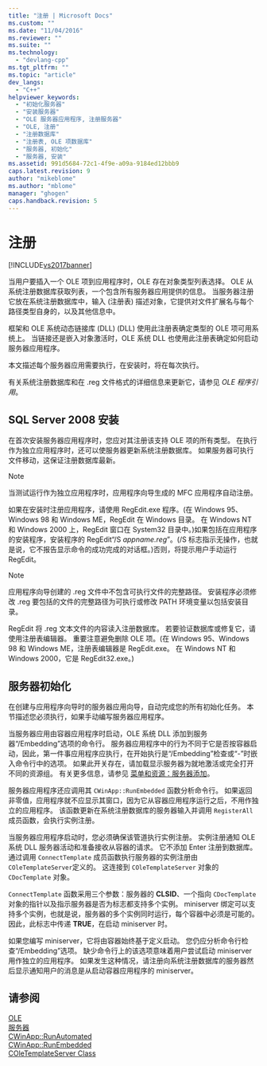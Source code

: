 ```yaml
---
title: "注册 | Microsoft Docs"
ms.custom: ""
ms.date: "11/04/2016"
ms.reviewer: ""
ms.suite: ""
ms.technology: 
  - "devlang-cpp"
ms.tgt_pltfrm: ""
ms.topic: "article"
dev_langs: 
  - "C++"
helpviewer_keywords: 
  - "初始化服务器"
  - "安装服务器"
  - "OLE 服务器应用程序, 注册服务器"
  - "OLE, 注册"
  - "注册数据库"
  - "注册表, OLE 项数据库"
  - "服务器, 初始化"
  - "服务器, 安装"
ms.assetid: 991d5684-72c1-4f9e-a09a-9184ed12bbb9
caps.latest.revision: 9
author: "mikeblome"
ms.author: "mblome"
manager: "ghogen"
caps.handback.revision: 5
---
```

# 注册
[!INCLUDE[vs2017banner](../assembler/inline/includes/vs2017banner.md)]

当用户要插入一个 OLE 项到应用程序时，OLE 存在对象类型列表选择。  OLE 从系统注册数据库获取列表，一个包含所有服务器应用提供的信息。  当服务器注册它放在系统注册数据库中，输入 \(注册表\) 描述对象，它提供对文件扩展名与每个路径类型自身的，以及其他信息中。  
  
 框架和 OLE 系统动态链接库 \(DLL\) \(DLL\) 使用此注册表确定类型的 OLE 项可用系统上。  当链接还是嵌入对象激活时，OLE 系统 DLL 也使用此注册表确定如何启动服务器应用程序。  
  
 本文描述每个服务器应用需要执行，在安装时，将在每次执行。  
  
 有关系统注册数据库和在 .reg 文件格式的详细信息来更新它，请参见 *OLE 程序引用*。  
  
##  <a name="_core_server_installation"></a> SQL Server 2008 安装  
 在首次安装服务器应用程序时，您应对其注册该支持 OLE 项的所有类型。  在执行作为独立应用程序时，还可以使服务器更新系统注册数据库。  如果服务器可执行文件移动，这保证注册数据库最新。  
  
> [!NOTE]
>  当测试运行作为独立应用程序时，应用程序向导生成的 MFC 应用程序自动注册。  
  
 如果在安装时注册应用程序，请使用 RegEdit.exe 程序。\(在 Windows 95、Windows 98 和 Windows ME，RegEdit 在 Windows 目录。  在 Windows NT 和 Windows 2000 上，RegEdit 窗口在 System32 目录中。\)如果包括在应用程序的安装程序，安装程序的 RegEdit“\/S *appname.reg*”。\(\/S 标志指示无操作，也就是说，它不报告显示命令的成功完成的对话框。\)否则，将提示用户手动运行 RegEdit。  
  
> [!NOTE]
>  应用程序向导创建的 .reg 文件中不包含可执行文件的完整路径。  安装程序必须修改 .reg 要包括的文件的完整路径为可执行或修改 PATH 环境变量以包括安装目录。  
  
 RegEdit 将 .reg 文本文件的内容读入注册数据库。  若要验证数据库或修复它，请使用注册表编辑器。  重要注意避免删除 OLE 项。\(在 Windows 95、Windows 98 和 Windows ME，注册表编辑器是 RegEdit.exe。  在 Windows NT 和 Windows 2000，它是 RegEdit32.exe。\)  
  
##  <a name="_core_server_initialization"></a> 服务器初始化  
 在创建与应用程序向导时的服务器应用向导，自动完成您的所有初始化任务。  本节描述您必须执行，如果手动编写服务器应用程序。  
  
 当服务器应用由容器应用程序时启动，OLE 系统 DLL 添加到服务器“\/Embedding”选项的命令行。  服务器应用程序中的行为不同于它是否按容器启动，因此，第一件事应用程序应执行，在开始执行是“\/Embedding”检查或“\-”时嵌入命令行中的选项。  如果此开关存在，请加载显示服务器为就地激活或完全打开不同的资源组。  有关更多信息，请参见 [菜单和资源：服务器添加](../mfc/menus-and-resources-server-additions.md)。  
  
 服务器应用程序还应调用其 `CWinApp::RunEmbedded` 函数分析命令行。  如果返回非零值，应用程序就不应显示其窗口，因为它从容器应用程序运行之后，不用作独立的应用程序。  该函数更新在系统注册数据库的服务器输入并调用 `RegisterAll` 成员函数，会执行实例注册。  
  
 当服务器应用程序启动时，您必须确保该管道执行实例注册。  实例注册通知 OLE 系统 DLL 服务器活动和准备接收从容器的请求。  它不添加 Enter 注册到数据库。  通过调用 `ConnectTemplate` 成员函数执行服务器的实例注册由 `COleTemplateServer`定义的。  这连接到 `COleTemplateServer` 对象的 `CDocTemplate` 对象。  
  
 `ConnectTemplate` 函数采用三个参数：服务器的 **CLSID**、一个指向 `CDocTemplate` 对象的指针以及指示服务器是否为标志都支持多个实例。  miniserver 绑定可以支持多个实例，也就是说，服务器的多个实例同时运行，每个容器中必须是可能的。  因此，此标志中传递 **TRUE**，在启动 miniserver 时。  
  
 如果您编写 miniserver，它将由容器始终基于定义启动。  您仍应分析命令行检查“\/Embedding”选项。  缺少命令行上的该选项意味着用户尝试启动 miniserver 用作独立的应用程序。  如果发生这种情况，请注册向系统注册数据库的服务器然后显示通知用户的消息是从启动容器应用程序的 miniserver。  
  
## 请参阅  
 [OLE](../mfc/ole-in-mfc.md)   
 [服务器](../mfc/servers.md)   
 [CWinApp::RunAutomated](../Topic/CWinApp::RunAutomated.md)   
 [CWinApp::RunEmbedded](../Topic/CWinApp::RunEmbedded.md)   
 [COleTemplateServer Class](../mfc/reference/coletemplateserver-class.md)